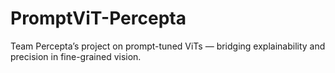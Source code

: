 # PromptViT-Percepta
Team Percepta’s project on prompt-tuned ViTs — bridging explainability and precision in fine-grained vision.
